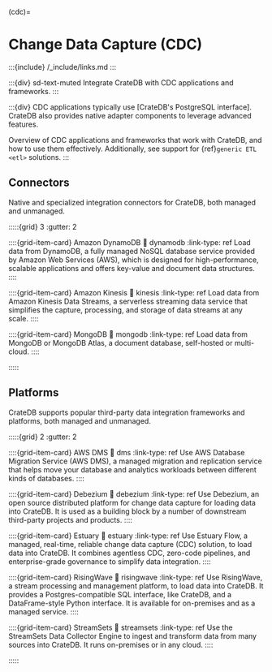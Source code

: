 (cdc)=
# Change Data Capture (CDC)

:::{include} /_include/links.md
:::

:::{div} sd-text-muted
Integrate CrateDB with CDC applications and frameworks.
:::

:::{div}
CDC applications typically use [CrateDB's PostgreSQL interface].
CrateDB also provides native adapter components to leverage advanced features.

Overview of CDC applications and frameworks that work
with CrateDB, and how to use them effectively. Additionally, see
support for {ref}`generic ETL <etl>` solutions.
:::


## Connectors

Native and specialized integration connectors for CrateDB, both managed and unmanaged.

:::::{grid} 3
:gutter: 2

::::{grid-item-card} Amazon DynamoDB
:link: dynamodb
:link-type: ref
Load data from DynamoDB, a fully managed NoSQL database service provided by
Amazon Web Services (AWS), which is designed for high-performance, scalable
applications and offers key-value and document data structures.
::::

::::{grid-item-card} Amazon Kinesis
:link: kinesis
:link-type: ref
Load data from Amazon Kinesis Data Streams, a serverless streaming data service
that simplifies the capture, processing, and storage of data streams at any scale.
::::

::::{grid-item-card} MongoDB
:link: mongodb
:link-type: ref
Load data from MongoDB or MongoDB Atlas, a document database, self-hosted
or multi-cloud.
::::

:::::


## Platforms

CrateDB supports popular third-party data integration frameworks and platforms,
both managed and unmanaged.

:::::{grid} 2
:gutter: 2

::::{grid-item-card} AWS DMS
:link: dms
:link-type: ref
Use AWS Database Migration Service (AWS DMS), a managed migration and replication
service that helps move your database and analytics workloads between different
kinds of databases.
::::

::::{grid-item-card} Debezium
:link: debezium
:link-type: ref
Use Debezium, an open source distributed platform for change data capture for
loading data into CrateDB.
It is used as a building block by a number of downstream third-party projects and products.
::::

::::{grid-item-card} Estuary
:link: estuary
:link-type: ref
Use Estuary Flow, a managed, real-time, reliable change data capture (CDC) solution,
to load data into CrateDB.
It combines agentless CDC, zero-code pipelines, and enterprise-grade governance to
simplify data integration.
::::

::::{grid-item-card} RisingWave
:link: risingwave
:link-type: ref
Use RisingWave, a stream processing and management platform, to load data into CrateDB.
It provides a Postgres-compatible SQL interface, like CrateDB, and a DataFrame-style
Python interface. It is available for on-premises and as a managed service.
::::

::::{grid-item-card} StreamSets
:link: streamsets
:link-type: ref
Use the StreamSets Data Collector Engine to ingest and transform data from many
sources into CrateDB. It runs on-premises or in any cloud.
::::

:::::
